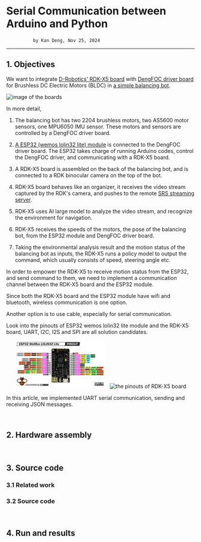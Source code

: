 # Serial Communication between Arduino and Python

              by Kan Deng, Nov 25, 2024

-------------------

## 1. Objectives

We want to integrate [D-Robotics' RDK-X5 board](https://developer.d-robotics.cc/rdk_doc/Quick_start/hardware_introduction/rdk_x5) 
with [DengFOC driver board](https://github.com/ToanTech/Deng-s-foc-controller) for Brushless DC Electric Motors (BLDC) 
in [a simple balancing bot](https://github.com/ToanTech/Balance_Bot_DengFOC). 

![image of the boards]()

In more detail, 

1. The balancing bot has two 2204 brushless motors, two AS5600 motor sensors, one MPU6050 IMU sensor. These motors and sensors are controlled by a DengFOC driver board.

2. [A ESP32 (wemos lolin32 lite) module](https://mischianti.org/esp32-wemos-lolin32-lite-high-resolution-pinout-and-specs/) is connected to the DengFOC driver board. The ESP32 takes charge of running Arduino codes, control the DengFOC driver, and communicating with a RDK-X5 board. 

3. A RDK-X5 board is assembled on the back of the balancing bot, and is connected to a RDK binocular camera on the top of the bot. 

4. RDK-X5 board behaves like an organizer, it receives the video stream captured by the RDK's camera,
   and pushes to the remote [SRS streaming server](https://ossrs.io/lts/en-us/docs/v6/doc/getting-started).

5. RDK-X5 uses AI large model to analyze the video stream, and recognize the environment for navigation.

6. RDK-X5 receives the speeds of the motors, the pose of the balancing bot, from the ESP32 module and DengFOC driver board.
   
7. Taking the environmental analysis result and the motion status of the balancing bot as inputs,
   the RDK-X5 runs a policy model to output the command, which usually consists of speed, steering angle etc. 

In order to empower the RDK-X5 to receive motion status from the ESP32, and send command to them, we need to implement a communication channel between the RDK-X5 board and the ESP32 module. 

Since both the RDK-X5 board and the ESP32 module have wifi and bluetooth, wireless communication is one option. 

Another option is to use cable, especially for serial communication. 

Look into the pinouts of ESP32 wemos lolin32 lite module and the RDK-X5 board, UART, I2C, I2S and SPI are all solution candidates. 

   <p align="center">
     <img alt="the pinouts of ESP32 wemos lolin32 lite module" src="./S06E02_src/ESP32-WeMos-LOLIN32-Lite-pinout-mischianti.png" width="48%">
     &nbsp;  
     <img alt="the pinouts of RDK-X5 board" src="./S06E02_src/RDK-X5-pinout.png" width="48%">
   </p>

In this article, we implemented UART serial communication, sending and receiving JSON messages. 


&nbsp;
## 2. Hardware assembly

&nbsp;
## 3. Source code

### 3.1 Related work

### 3.2 Source code

&nbsp;
## 4. Run and results

